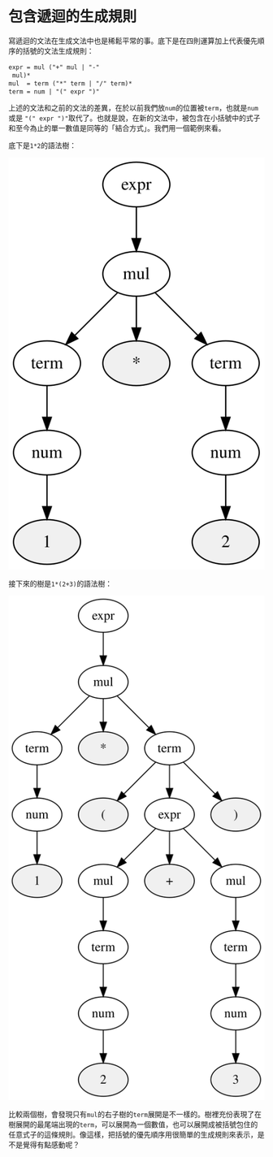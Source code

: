 # 包含遞迴的生成規則


寫遞迴的文法在生成文法中也是稀鬆平常的事。底下是在四則運算加上代表優先順序的括號的文法生成規則：

```text
expr = mul ("+" mul | "-"
 mul)*
mul  = term ("*" term | "/" term)*
term = num | "(" expr ")"
```

上述的文法和之前的文法的差異，在於以前我們放`num`的位置被`term`，也就是`num`或是 `"(" expr ")"`取代了。也就是說，在新的文法中，被包含在小括號中的式子和至今為止的單一數值是同等的「結合方式」。我們用一個範例來看。

底下是`1*2`的語法樹：

![1\*2&#x7684;&#x8A9E;&#x6CD5;&#x6A39;](../../.gitbook/assets/index%20%288%29.svg)

接下來的樹是`1*(2+3)`的語法樹：

![1\*\(2+3\)&#x7684;&#x8A9E;&#x6CD5;&#x6A39;](../../.gitbook/assets/index%20%282%29.svg)

比較兩個樹，會發現只有`mul`的右子樹的`term`展開是不一樣的。樹裡充份表現了在樹展開的最尾端出現的`term`，可以展開為一個數值，也可以展開成被括號包住的任意式子的這條規則。像這樣，把括號的優先順序用很簡單的生成規則來表示，是不是覺得有點感動呢？

